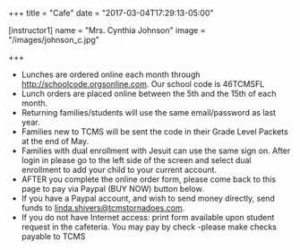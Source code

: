+++
title = "Cafe"
date = "2017-03-04T17:29:13-05:00"

[instructor1]
name = "Mrs. Cynthia Johnson"
image = "/images/johnson_c.jpg"

+++

* Lunches are ordered online each month through http://schoolcode.orgsonline.com. Our school code is 46TCMSFL
* Lunch orders are placed online between the 5th and the 15th of each month.
* Returning families/students will use the same email/password as last year.
* Families new to TCMS will be sent the code in their Grade Level Packets at the end of May.
* Families with dual enrollment with Jesuit can use the same sign on. After login in please go to the left side of the screen and select dual enrollment to add your child to your current account.
* AFTER you complete the online order form, please come back to this page to pay via Paypal (BUY NOW) button below.
* If you have a Paypal account, and wish to send money directly, send funds to linda.shivers@tcmstornadoes.com.
* If you do not have Internet access: print form available upon student request in the cafeteria. You may pay by check -please make checks payable to TCMS


